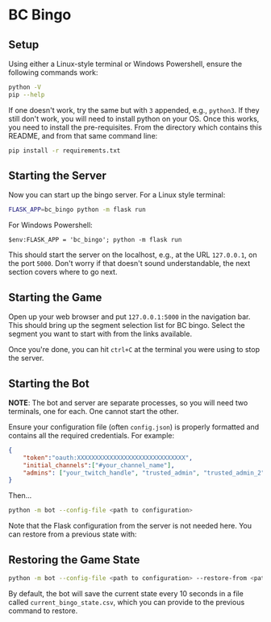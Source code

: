 # BC Bingo

## Setup

Using either a Linux-style terminal or Windows Powershell, ensure the following commands work:

```bash
python -V
pip --help
```

If one doesn't work, try the same but with `3` appended,  e.g., `python3`. If they still don't work, you will need to install python on your OS. Once this works, you need to install the pre-requisites.  From the directory which contains this README, and from that same command line:

```bash
pip install -r requirements.txt
```

## Starting the Server

Now you can start up the bingo server. For a Linux style terminal:

```bash
FLASK_APP=bc_bingo python -m flask run
```

For Windows Powershell:

```
$env:FLASK_APP = 'bc_bingo'; python -m flask run
```

This should start the server on the localhost, e.g., at the URL `127.0.0.1`, on the port `5000`. Don't worry if that doesn't sound understandable, the next section covers where to go next.

## Starting the Game

Open up your web browser and put `127.0.0.1:5000` in the navigation bar. This should bring up the segment selection list for BC bingo. Select the segment you want to start with from the links available.

Once you're done, you can hit `ctrl+C` at the terminal you were using to stop the server.

## Starting the Bot

**NOTE**: The bot and server are separate processes, so you will need two terminals, one for each. One cannot start the other.

Ensure your configuration file (often `config.json`) is properly formatted and contains all the required credentials. For example:

```json
{
	"token":"oauth:XXXXXXXXXXXXXXXXXXXXXXXXXXXXXX",
	"initial_channels":["#your_channel_name"],
	"admins": ["your_twitch_handle", "trusted_admin", "trusted_admin_2"]
}
```

Then...

```bash
python -m bot --config-file <path to configuration>
```

Note that the Flask configuration from the server is not needed here. You can restore from a previous state with:

## Restoring the Game State

```bash
python -m bot --config-file <path to configuration> --restore-from <path to state csv file>
```

By default, the bot will save the current state every 10 seconds in a file called `current_bingo_state.csv`, which you can provide to the previous command to restore.
